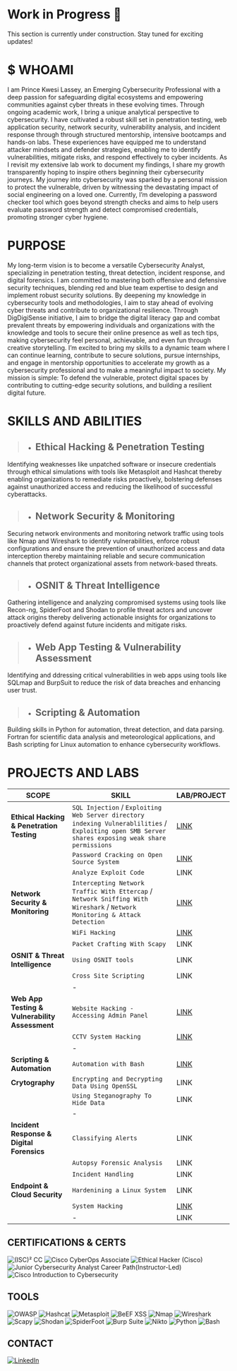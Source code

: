 # Work in Progress 🚧
This section is currently under construction. Stay tuned for exciting updates!

# $ WHOAMI
I am Prince Kwesi Lassey, an Emerging Cybersecurity Professional with a deep passion for safeguarding digital ecosystems and empowering communities against cyber threats in these evolving times. Through ongoing academic work, I bring a unique analytical perspective to cybersecurity.  I have cultivated a robust skill set in penetration testing, web application security, network security, vulnerability analysis, and incident response through through structured mentorship, intensive bootcamps and hands-on labs. These experiences have equipped me to understand attacker mindsets and defender strategies, enabling me to identify vulnerabilities, mitigate risks, and respond effectively to cyber incidents. As I revisit my extensive lab work to document my findings, I share my growth transparently hoping to inspire others beginning their cybersecurity journeys. My journey into cybersecurity was sparked by a personal mission to protect the vulnerable, driven by witnessing the devastating impact of social engineering on a loved one. Currently, I’m developing a password checker tool which goes beyond strength checks and aims to help users evaluate password strength and detect compromised credentials, promoting stronger cyber hygiene.

# PURPOSE
My long-term vision is to become a versatile Cybersecurity Analyst, specializing in penetration testing, threat detection, incident response, and digital forensics. I am committed to mastering both offensive and defensive security techniques, blending red and blue team expertise to design and implement robust security solutions. By deepening my knowledge in cybersecurity tools and methodologies, I aim to stay ahead of evolving cyber threats and contribute to organizational resilience. Through DigDigiSense initiative, I aim to bridge the digital literacy gap and combat prevalent threats by empowering individuals and organizations with the knowledge and tools to secure their online presence as well as tech tips, making cybersecurity feel personal, achievable, and even fun through creative storytelling. I’m excited to bring my skills to a dynamic team where I can continue learning, contribute to secure solutions,  pursue internships, and engage in mentorship opportunities to accelerate my growth as a cybersecurity professional and to make a meaningful impact to society. My mission is simple: To defend the vulnerable, protect digital spaces by contributing to cutting-edge security solutions, and building a resilient digital future.

# SKILLS AND ABILITIES
> - ## Ethical Hacking & Penetration Testing
Identifying weaknesses like unpatched software or insecure credentials through ethical simulations with tools like Metasploit and Hashcat thereby enabling organizations to remediate risks proactively, bolstering defenses against unauthorized access and reducing the likelihood of successful cyberattacks.

> - ## Network Security & Monitoring
Securing network environments and monitoring network traffic using tools like Nmap and Wireshark to identify vulnerabilities, enforce robust configurations and ensure the prevention of unauthorized access and data interception thereby maintaining reliable and secure communication channels that protect organizational assets from network-based threats.

> - ## OSNIT & Threat Intelligence
Gathering intelligence and analyzing compromised systems using tools like Recon-ng, SpiderFoot and Shodan to profile threat actors and uncover attack origins thereby delivering actionable insights for organizations to proactively defend against future incidents and mitigate risks.

> - ## Web App Testing & Vulnerability Assessment
Identifying and ddressing critical vulnerabilities in web apps using tools like SQLmap and BurpSuit to reduce the risk of data breaches and enhancing user trust.

> - ## Scripting & Automation
Building skills in Python for automation, threat detection, and data parsing. Fortran for scientific  data analysis and meteorological applications, and Bash scripting for Linux automation to enhance cybersecurity workflows. 

# PROJECTS AND LABS

|**SCOPE**           | **SKILL**        | **LAB/PROJECT**| 
|----------------|-------------------------|-------------|
|**Ethical Hacking & Penetration Testing**| `SQL Injection` / `Exploiting Web Server directory indexing Vulnerablilities` / `Exploiting open SMB Server shares exposing weak share permissions` |[LINK](https://github.com/codelassey/cybersecurity-projects/tree/main/Ethical%20Hacking%20Project)|
|                                     | `Password Cracking on Open Source System` | [LINK](https://github.com/codelassey/open-source-password-cracking) |
|                                      |`Analyze Exploit Code`|LINK|
|**Network Security & Monitoring** | `Intercepting Network Traffic With Ettercap` / `Network Sniffing With Wireshark` / `Network Monitoring & Attack Detection`|[LINK](https://github.com/codelassey/network-attack-monitoring)|
|                                   | `WiFi Hacking` |[LINK](https://github.com/codelassey/wifi-hacking)|
|                                  | `Packet Crafting With Scapy` |LINK|
|**OSNIT & Threat Intelligence** |`Using OSNIT tools`| LINK |
|                                |`Cross Site Scripting`| LINK |
|                               | - | |
|**Web App Testing & Vulnerability Assessment** | `Website Hacking - Accessing Admin Panel` |[LINK](https://github.com/codelassey/admin-panel-sql-injection)|
|                                               | `CCTV System Hacking` | [LINK](https://github.com/codelassey/cctv-hacking)|
|                                               | - ||
|**Scripting & Automation** | `Automation with Bash` |[LINK](https://github.com/codelassey/scripts-and-tools)|
|**Crytography**| `Encrypting and Decrypting Data Using OpenSSL`|LINK|
|               | `Using Steganography To Hide Data` |LINK|
|               | - |                                 ||
|**Incident Response & Digital Forensics**| `Classifying Alerts`|LINK|
|                                         | `Autopsy Forensic Analysis`|LINK|
|                                         | `Incident Handling`|LINK|
|**Endpoint & Cloud Security**| `Hardenining a Linux System`|LINK|
|                             |`System Hacking`|[LINK](https://github.com/codelassey/vsftpd-backdoor-exploit)|
|                             | - |LINK|

## CERTIFICATIONS & CERTS
![(ISC)² CC](https://img.shields.io/badge/ISC2%20CC-In%20Progress-yellow?logo=isc2&style=for-the-badge)
![Cisco CyberOps Associate](https://img.shields.io/badge/Cisco%20CyberOps%20Associate-In%20Progress-yellow?logo=cisco&style=for-the-badge)
![Ethical Hacker (Cisco)](https://img.shields.io/badge/Ethical%20Hacker%20(Cisco)-Completed-orange?logo=cisco&style=for-the-badge)
![Junior Cybersecurity Analyst Career Path(Instructor-Led)](https://img.shields.io/badge/Junior%20Cybersecurity%20Analyst%20Career%20Path%20(Cisco)-Completed-blue?logo=cisco&style=for-the-badge)
![Cisco Introduction to Cybersecurity](https://img.shields.io/badge/Cisco%20Introduction%20to%20Cybersecurity-Completed-green?logo=cisco&style=for-the-badge)

## TOOLS
![OWASP](https://img.shields.io/badge/OWASP-OSINT%20Framework-green?logo=owasp&style=for-the-badge)
![Hashcat](https://img.shields.io/badge/Hashcat-Password%20Cracking-orange?logo=terminal&style=for-the-badge)
![Metasploit](https://img.shields.io/badge/Metasploit-Penetration%20Testing-purple?logo=metasploit&style=for-the-badge)
![BeEF XSS](https://img.shields.io/badge/BeEF%20XSS-Browser%20Exploitation-blue?logo=beef&style=for-the-badge)
![Nmap](https://img.shields.io/badge/Nmap-Network%20Scanning-green?logo=nmap&style=for-the-badge)
![Wireshark](https://img.shields.io/badge/Wireshark-Network%20Analysis-blue?logo=wireshark&style=for-the-badge)
![Scapy](https://img.shields.io/badge/Scapy-Packet%20Crafting-orange?logo=scipy&style=for-the-badge)
![Shodan](https://img.shields.io/badge/Shodan-OSINT%20Search-red?logo=shodan&style=for-the-badge)
![SpiderFoot](https://img.shields.io/badge/SpiderFoot-OSINT%20Automation-orange?logo=spiderfoot&style=for-the-badge)
![Burp Suite](https://img.shields.io/badge/Burp%20Suite-Web%20Testing-lightblue?logo=burp-suite&style=for-the-badge)
![Nikto](https://img.shields.io/badge/Nikto-Web%20Scanning-red?logo=tools&style=for-the-badge)
![Python](https://img.shields.io/badge/Python-Scripting%20&%20Automation-yellow?logo=python&style=for-the-badge)
![Bash](https://img.shields.io/badge/Bash-Scripting%20Automation-green?logo=terminal&style=for-the-badge)

## CONTACT 
[![LinkedIn](https://img.shields.io/badge/-LinkedIn-0077B5?logo=linkedin&logoColor=white&style=for-the-badge)](https://www.linkedin.com/in/prince-lassey-b90b80197/)
